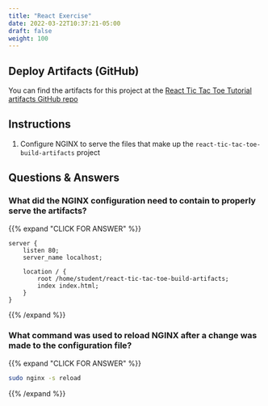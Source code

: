 ```yaml
---
title: "React Exercise"
date: 2022-03-22T10:37:21-05:00
draft: false
weight: 100
---
```


## Deploy Artifacts (GitHub)

You can find the artifacts for this project at the [React Tic Tac Toe Tutorial artifacts GitHub repo](https://github.com/LaunchCodeTechnicalTraining/react-tic-tac-toe-build-artifacts)

## Instructions

1. Configure NGINX to serve the files that make up the `react-tic-tac-toe-build-artifacts` project

## Questions & Answers

### What did the NGINX configuration need to contain to properly serve the artifacts?

{{% expand "CLICK FOR ANSWER" %}}
```nginx
server {
    listen 80;
    server_name localhost;

    location / {
        root /home/student/react-tic-tac-toe-build-artifacts;
        index index.html;
    }
}
```
{{% /expand %}}

### What command was used to reload NGINX after a change was made to the configuration file?

{{% expand "CLICK FOR ANSWER" %}}
```bash
sudo nginx -s reload
```
{{% /expand %}}
